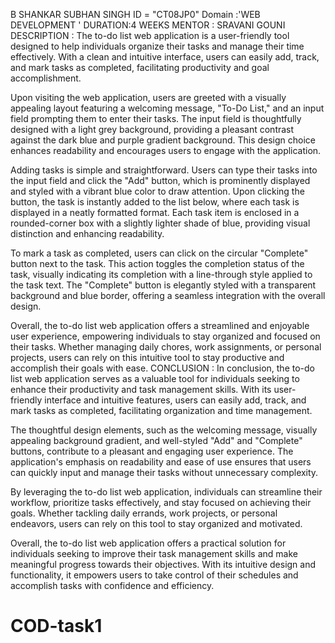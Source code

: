 B SHANKAR SUBHAN SINGH
ID = "CT08JP0"
Domain :'WEB DEVELOPMENT '
DURATION:4 WEEKS 
MENTOR : SRAVANI GOUNI
DESCRIPTION :
The to-do list web application is a user-friendly tool designed to help individuals organize their tasks and manage their time effectively. With a clean and intuitive interface, users can easily add, track, and mark tasks as completed, facilitating productivity and goal accomplishment.

Upon visiting the web application, users are greeted with a visually appealing layout featuring a welcoming message, "To-Do List," and an input field prompting them to enter their tasks. The input field is thoughtfully designed with a light grey background, providing a pleasant contrast against the dark blue and purple gradient background. This design choice enhances readability and encourages users to engage with the application.

Adding tasks is simple and straightforward. Users can type their tasks into the input field and click the "Add" button, which is prominently displayed and styled with a vibrant blue color to draw attention. Upon clicking the button, the task is instantly added to the list below, where each task is displayed in a neatly formatted format. Each task item is enclosed in a rounded-corner box with a slightly lighter shade of blue, providing visual distinction and enhancing readability.

To mark a task as completed, users can click on the circular "Complete" button next to the task. This action toggles the completion status of the task, visually indicating its completion with a line-through style applied to the task text. The "Complete" button is elegantly styled with a transparent background and blue border, offering a seamless integration with the overall design.

Overall, the to-do list web application offers a streamlined and enjoyable user experience, empowering individuals to stay organized and focused on their tasks. Whether managing daily chores, work assignments, or personal projects, users can rely on this intuitive tool to stay productive and accomplish their goals with ease.
CONCLUSION : 
In conclusion, the to-do list web application serves as a valuable tool for individuals seeking to enhance their productivity and task management skills. With its user-friendly interface and intuitive features, users can easily add, track, and mark tasks as completed, facilitating organization and time management.

The thoughtful design elements, such as the welcoming message, visually appealing background gradient, and well-styled "Add" and "Complete" buttons, contribute to a pleasant and engaging user experience. The application's emphasis on readability and ease of use ensures that users can quickly input and manage their tasks without unnecessary complexity.

By leveraging the to-do list web application, individuals can streamline their workflow, prioritize tasks effectively, and stay focused on achieving their goals. Whether tackling daily errands, work projects, or personal endeavors, users can rely on this tool to stay organized and motivated.

Overall, the to-do list web application offers a practical solution for individuals seeking to improve their task management skills and make meaningful progress towards their objectives. With its intuitive design and functionality, it empowers users to take control of their schedules and accomplish tasks with confidence and efficiency.
# COD-task1
